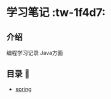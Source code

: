 # 学习笔记 :tw-1f4d7: 

## 介绍
编程学习记录
Java方面

## 目录 :pencil: 
- [spring](https://gitee.com/LovelyHzz/study-notes/blob/master/SSM%E6%A1%86%E6%9E%B6/spring.md)

